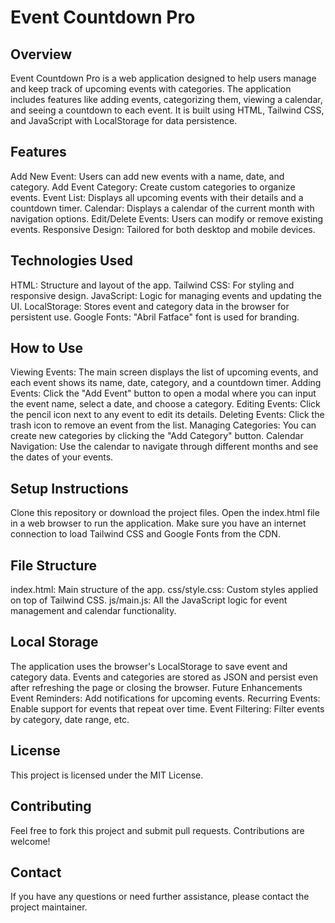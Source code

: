 # Event Countdown Pro
## Overview
Event Countdown Pro is a web application designed to help users manage and keep track of upcoming events with categories. The application includes features like adding events, categorizing them, viewing a calendar, and seeing a countdown to each event. It is built using HTML, Tailwind CSS, and JavaScript with LocalStorage for data persistence.

## Features
Add New Event: Users can add new events with a name, date, and category.
Add Event Category: Create custom categories to organize events.
Event List: Displays all upcoming events with their details and a countdown timer.
Calendar: Displays a calendar of the current month with navigation options.
Edit/Delete Events: Users can modify or remove existing events.
Responsive Design: Tailored for both desktop and mobile devices.

## Technologies Used

HTML: Structure and layout of the app.
Tailwind CSS: For styling and responsive design.
JavaScript: Logic for managing events and updating the UI.
LocalStorage: Stores event and category data in the browser for persistent use.
Google Fonts: "Abril Fatface" font is used for branding.

## How to Use

Viewing Events: The main screen displays the list of upcoming events, and each event shows its name, date, category, and a countdown timer.
Adding Events: Click the "Add Event" button to open a modal where you can input the event name, select a date, and choose a category.
Editing Events: Click the pencil icon next to any event to edit its details.
Deleting Events: Click the trash icon to remove an event from the list.
Managing Categories: You can create new categories by clicking the "Add Category" button.
Calendar Navigation: Use the calendar to navigate through different months and see the dates of your events.

## Setup Instructions

Clone this repository or download the project files.
Open the index.html file in a web browser to run the application.
Make sure you have an internet connection to load Tailwind CSS and Google Fonts from the CDN.

## File Structure

index.html: Main structure of the app.
css/style.css: Custom styles applied on top of Tailwind CSS.
js/main.js: All the JavaScript logic for event management and calendar functionality.

## Local Storage

The application uses the browser's LocalStorage to save event and category data. Events and categories are stored as JSON and persist even after refreshing the page or closing the browser.
Future Enhancements
Event Reminders: Add notifications for upcoming events.
Recurring Events: Enable support for events that repeat over time.
Event Filtering: Filter events by category, date range, etc.

## License

This project is licensed under the MIT License.

## Contributing
Feel free to fork this project and submit pull requests. Contributions are welcome!

## Contact
If you have any questions or need further assistance, please contact the project maintainer.
